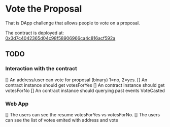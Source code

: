 # Vote the Proposal

That is DApp challenge that allows people to vote on a proposal.

The contract is deployed at:
[0x3d7c4042365d04c98f58906966ca4c816acf592a](https://rinkeby.etherscan.io/address/0x3d7c4042365d04c98f58906966ca4c816acf592a#code)

## TODO

### Interaction with the contract

[] An address/user can vote for proposal (binary) 1=no, 2=yes.
[] An contract instance should get votesForYes
[] An contract instance should get votesForNo
[] An contract instance should querying past events VoteCasted

### Web App

[] The users can see the resume votesForYes vs votesForNo.
[] The users can see the list of votes emited with address and vote
